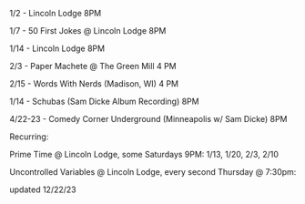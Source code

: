 1/2 - Lincoln Lodge 8PM

1/7 - 50 First Jokes @ Lincoln Lodge 8PM

1/14 - Lincoln Lodge 8PM

2/3 - Paper Machete @ The Green Mill 4 PM

2/15 - Words With Nerds (Madison, WI) 4 PM

1/14 - Schubas (Sam Dicke Album Recording) 8PM

4/22-23 - Comedy Corner Underground (Minneapolis w/ Sam Dicke) 8PM

Recurring:

Prime Time @ Lincoln Lodge, some Saturdays 9PM: 1/13, 1/20, 2/3, 2/10

Uncontrolled Variables @ Lincoln Lodge, every second Thursday @ 7:30pm:

updated 12/22/23

